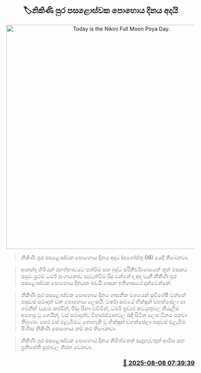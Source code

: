 <p align='center'><b><h2 align='center' title='Today is the Nikini Full Moon Poya Day.'>🏷නිකිණි පුර පසළොස්වක පොහොය දිනය අදයි</h2></b></p>
<p align='center'><img src='https://helakuru.sgp1.cdn.digitaloceanspaces.com/esana/images/lib/poya-archived.jpg' width='600' alt='Today is the Nikini Full Moon Poya Day.'></p>

> නිකිණි පුර පසළොස්වක පොහොය දිනය අදට (අගෝස්තු 08) යෙදී තිබෙනවා.

> ආනන්ද හිමියන් රහත්භාවයට පත්වීම සහ බුද්ධ පරිනිර්වාණයෙන් තුන් මසකට පසුව ප්‍රථම ධර්ම සංගායනාව පැවැත්වීම සිදු වන්නේ ද අද වැනි නිකිණි පුර පසළොස්වක පොහොය දිනයක බවයි ශාසන ඉතිහාසයේ දැක්වෙන්නේ.

> නිකිණි පුර පසළොස්වක පොහොය දිනය ශාසනික වශයෙන් සුවිශේෂී වන්නේ පසුවස් සමාදන් වන පොහොය ලෙසයි. වර්ෂා සමයේ භික්ෂූන් වහන්සේලා පා ගමනින් වැඩම කරමින්, පිඬු සිඟා වඩිමින්, ධර්ම ප්‍රචාර කටයුතුවල නියැලීම අපහසු වූ හෙයින්, වස් සමාදන්ව විහාරස්ථානවල රැඳී සිටින ලෙස විනය පනවා තිබුණා. පෙර වස් එළැඹීමට නොහැකි වූ භික්ෂූන් වහන්සේලා පසුවස් එළැඹීම පිණිස නිකිණි පොහොය නම් කර තිබෙනවා.

> නිකිණි පුර පසළොස්වක පොහොය දිනය නිමිත්තෙන් සැදැහැවතුන් ආමිස සහ ප්‍රතිපත්ති පූජාවල නිරත වෙනවා.



<h3 align='right'><a href='https://www.helakuru.lk/esana/p/112551/'>📅 2025-08-08 07:39:39</a></h3>
